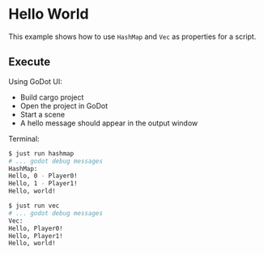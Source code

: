 # Hello World

This example shows how to use `HashMap` and `Vec` as properties for a script.

## Execute

Using GoDot UI:

- Build cargo project
- Open the project in GoDot
- Start a scene
- A hello message should appear in the output window

Terminal:

~~~bash
$ just run hashmap
# ... godot debug messages
HashMap:
Hello, 0 - Player0!
Hello, 1 - Player1!
Hello, world!
~~~

~~~bash
$ just run vec
# ... godot debug messages
Vec:
Hello, Player0!
Hello, Player1!
Hello, world!
~~~
